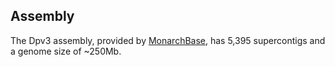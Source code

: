 Assembly
--------

The Dpv3 assembly, provided by
[MonarchBase](http://monarchbase.umassmed.edu/), has 5,395 supercontigs
and a genome size of \~250Mb.
